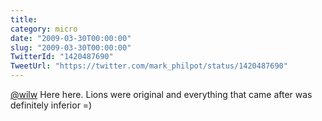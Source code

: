 ```yaml
---
title: 
category: micro
date: "2009-03-30T00:00:00"
slug: "2009-03-30T00:00:00"
TwitterId: "1420487690"
TweetUrl: "https://twitter.com/mark_philpot/status/1420487690"
---
```


[@wilw](https://twitter.com/wilw) Here here. Lions were original and everything
that came after was definitely inferior =)
